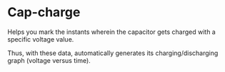 # Cap-charge

Helps you mark the instants wherein the capacitor gets charged with a specific voltage value.

Thus, with these data, automatically generates its charging/discharging graph (voltage versus time).
